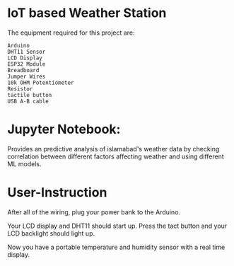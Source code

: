 # IoT based Weather Station

The equipment required for this project are:

    Arduino
    DHT11 Sensor
    LCD Display
    ESP32 Module
    Breadboard
    Jumper Wires
    10k OHM Potentiometer
    Resistor
    tactile button
    USB A-B cable
# Jupyter Notebook:

  Provides an predictive analysis of islamabad's weather data by checking correlation between different factors affecting weather and using different ML models.
# User-Instruction
After all of the wiring, plug your power bank to the Arduino.

Your LCD display and DHT11 should start up. Press the tact button and your LCD backlight should light up.

Now you have a portable temperature and humidity sensor with a real time display.
